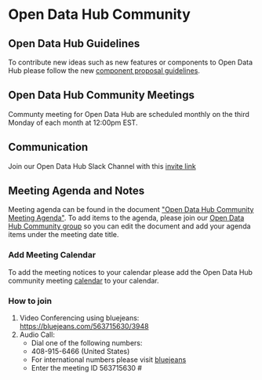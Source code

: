 # Open Data Hub Community

## Open Data Hub Guidelines
To contribute new ideas such as new features or components to Open Data Hub please follow the new [component proposal guidelines](GuidelinesForNewComponents.md). 
## Open Data Hub Community Meetings
Communty meeting for Open Data Hub are scheduled monthly on the third Monday of each month at 12:00pm EST.

## Communication
Join our Open Data Hub Slack Channel with this [invite link](https://join.slack.com/t/odh-io/shared_invite/zt-13hp18gxj-Yb34PfQyP9GDmKMU7AkVYw)

## Meeting Agenda and Notes
Meeting agenda can be found in the document ["Open Data Hub Community Meeting Agenda"](https://docs.google.com/document/d/1u6Kwn_uBwrlYnEE1wBkK-7USXCFuD_0IU8gKhGdfuuw/edit?usp=sharing).
To add items to the agenda, please join our [Open Data Hub Community group](https://groups.google.com/g/odh-community) so you can edit the document and add your agenda items under the meeting date title.

### Add Meeting Calendar
To add the meeting notices to your calendar please add the Open Data Hub 
community meeting [calendar](https://calendar.google.com/calendar?cid=cmVkaGF0LmNvbV92bW1pMW5tdHQyZGJjdXVqcmJ1aGo5N2pya0Bncm91cC5jYWxlbmRhci5nb29nbGUuY29t) to your calendar.

### How to join
1. Video  Conferencing using bluejeans: https://bluejeans.com/563715630/3948
2. Audio Call: 
   - Dial one of the following numbers:
   - 408-915-6466 (United States)
   - For international numbers please visit [bluejeans](https://www.redhat.com/en/conference-numbers)
   - Enter the meeting ID 563715630 #
